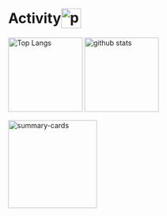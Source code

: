 <h1 style="display: flex; align-items: center;">
  Activity
  <img src="https://github.com/user-attachments/assets/06585dff-2b65-4009-9f54-6acd065b0023" alt="parrot" height="40">
</h1>


<p align="left"> 
  <img alt="Top Langs" height="150px" src="https://github-readme-stats.vercel.app/api/top-langs/?username=mshtwtnb0219&layout=compact&count_private=true&show_icons=true&theme=cobalt" />
  <img alt="github stats" height="150px" src="https://github-readme-stats.vercel.app/api?username=mshtwtnb0219&count_private=true&show_icons=true&show_icons=true&theme=cobalt" />
</p>

<img alt="summary-cards" height="178.5px" src="http://github-profile-summary-cards.vercel.app/api/cards/profile-details?username=mshtwtnb0219&theme=cobalt" />


